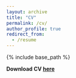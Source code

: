 ```yaml
---
layout: archive
title: "CV"
permalink: /cv/
author_profile: true
redirect_from:
  - /resume
---
```


{% include base_path %}

**Download CV [here](https://gstoledo.github.io/docs/Cv_GT.pdf)**

 <!--
Education
======
* Ph.D in Economics, New York University, 2025 (expected)
* M.S. in Economics, Getulio Vargas Foundation, 2018
* B.A. in Economics, University of São Paulo, 2016

Computer Skills
======
<div>
<img align="center" alt="Python" height="30" width="40" src="https://raw.githubusercontent.com/devicons/devicon/master/icons/python/python-original.svg">
<img align="center" alt="R" height="30" width="40" src="https://raw.githubusercontent.com/devicons/devicon/master/icons/rstudio/rstudio-plain.svg">
<img align="center" alt="Latex" height="30" width="40" src="https://raw.githubusercontent.com/devicons/devicon/master/icons/latex/latex-original.svg">
</div>
 -->
